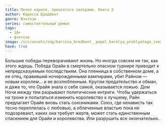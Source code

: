 ```yaml
---
title: Пепел короля, проклятого звездами. Книга 2
author: Карисса Бродбент
genre: Фэнтези
series: самостоятельный роман
tags:
  - 18+
  - фэнтези
image: /src/assets/img/karissa_brodbent__pepel_korolya_proklyatogo_zvezdami.jpeg
have: true
---
```

Большие победы переворачивают жизнь. Но иногда совсем не так, как этого ждешь. Победа Орайи в смертельно опасном турнире приводит к непредсказуемым последствиям. Она пленница в собственном доме, а ее отец, правивший ночерожденными вампирами, убит Райном — новым королем… и ее возлюбленным. Кругом предательство и обман, и даже то, что Орайя знала о себе самой, оказывается ложью. Дом Ночи между тем разрывают политические интриги. Чтобы удержаться на троне и попытаться изменить королевство к лучшему, Райн предлагает Орайе вновь стать союзниками. Союз, где ненависть так тесно переплелась с любовью, а облеченные властью пока не подозревают, каких она требует жертв, может стать единственным спасением для Орайи и королевства. Или разрушить все окончательно.
